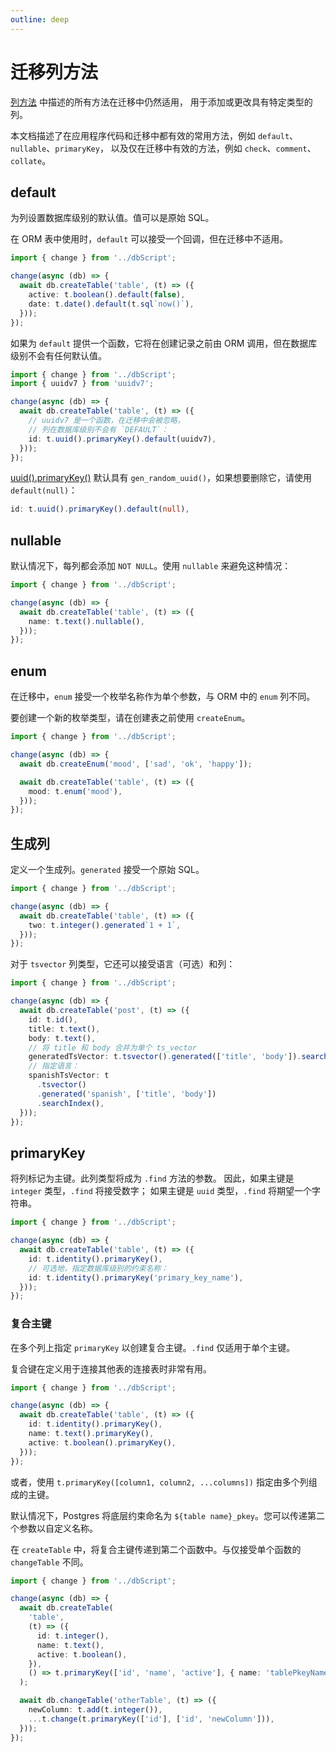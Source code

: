 ```yaml
---
outline: deep
---
```


# 迁移列方法

[列方法](/zh-CN/guide/common-column-methods) 中描述的所有方法在迁移中仍然适用，
用于添加或更改具有特定类型的列。

本文档描述了在应用程序代码和迁移中都有效的常用方法，例如 `default`、`nullable`、`primaryKey`，
以及仅在迁移中有效的方法，例如 `check`、`comment`、`collate`。

## default

为列设置数据库级别的默认值。值可以是原始 SQL。

在 ORM 表中使用时，`default` 可以接受一个回调，但在迁移中不适用。

```ts
import { change } from '../dbScript';

change(async (db) => {
  await db.createTable('table', (t) => ({
    active: t.boolean().default(false),
    date: t.date().default(t.sql`now()`),
  }));
});
```

如果为 `default` 提供一个函数，它将在创建记录之前由 ORM 调用，但在数据库级别不会有任何默认值。

```ts
import { change } from '../dbScript';
import { uuidv7 } from 'uuidv7';

change(async (db) => {
  await db.createTable('table', (t) => ({
    // uuidv7 是一个函数，在迁移中会被忽略，
    // 列在数据库级别不会有 `DEFAULT`：
    id: t.uuid().primaryKey().default(uuidv7),
  }));
});
```

[uuid().primaryKey()](/zh-CN/guide/columns-types#uuid) 默认具有 `gen_random_uuid()`，如果想要删除它，请使用 `default(null)`：

```ts
id: t.uuid().primaryKey().default(null),
```

## nullable

默认情况下，每列都会添加 `NOT NULL`。使用 `nullable` 来避免这种情况：

```ts
import { change } from '../dbScript';

change(async (db) => {
  await db.createTable('table', (t) => ({
    name: t.text().nullable(),
  }));
});
```

## enum

在迁移中，`enum` 接受一个枚举名称作为单个参数，与 ORM 中的 `enum` 列不同。

要创建一个新的枚举类型，请在创建表之前使用 `createEnum`。

```ts
import { change } from '../dbScript';

change(async (db) => {
  await db.createEnum('mood', ['sad', 'ok', 'happy']);

  await db.createTable('table', (t) => ({
    mood: t.enum('mood'),
  }));
});
```

## 生成列

[//]: # 'has JSDoc in columnType'

定义一个生成列。`generated` 接受一个原始 SQL。

```ts
import { change } from '../dbScript';

change(async (db) => {
  await db.createTable('table', (t) => ({
    two: t.integer().generated`1 + 1`,
  }));
});
```

[//]: # 'has JSDoc in columns/string'

对于 `tsvector` 列类型，它还可以接受语言（可选）和列：

```ts
import { change } from '../dbScript';

change(async (db) => {
  await db.createTable('post', (t) => ({
    id: t.id(),
    title: t.text(),
    body: t.text(),
    // 将 title 和 body 合并为单个 ts_vector
    generatedTsVector: t.tsvector().generated(['title', 'body']).searchIndex(),
    // 指定语言：
    spanishTsVector: t
      .tsvector()
      .generated('spanish', ['title', 'body'])
      .searchIndex(),
  }));
});
```

## primaryKey

将列标记为主键。此列类型将成为 `.find` 方法的参数。
因此，如果主键是 `integer` 类型，`.find` 将接受数字；
如果主键是 `uuid` 类型，`.find` 将期望一个字符串。

```ts
import { change } from '../dbScript';

change(async (db) => {
  await db.createTable('table', (t) => ({
    id: t.identity().primaryKey(),
    // 可选地，指定数据库级别的约束名称：
    id: t.identity().primaryKey('primary_key_name'),
  }));
});
```

### 复合主键

在多个列上指定 `primaryKey` 以创建复合主键。`.find` 仅适用于单个主键。

复合键在定义用于连接其他表的连接表时非常有用。

```ts
import { change } from '../dbScript';

change(async (db) => {
  await db.createTable('table', (t) => ({
    id: t.identity().primaryKey(),
    name: t.text().primaryKey(),
    active: t.boolean().primaryKey(),
  }));
});
```

或者，使用 `t.primaryKey([column1, column2, ...columns])` 指定由多个列组成的主键。

默认情况下，Postgres 将底层约束命名为 `${table name}_pkey`。您可以传递第二个参数以自定义名称。

在 `createTable` 中，将复合主键传递到第二个函数中。与仅接受单个函数的 `changeTable` 不同。

```ts
import { change } from '../dbScript';

change(async (db) => {
  await db.createTable(
    'table',
    (t) => ({
      id: t.integer(),
      name: t.text(),
      active: t.boolean(),
    }),
    () => t.primaryKey(['id', 'name', 'active'], { name: 'tablePkeyName' }),
  );

  await db.changeTable('otherTable', (t) => ({
    newColumn: t.add(t.integer()),
    ...t.change(t.primaryKey(['id'], ['id', 'newColumn'])),
  }));
});
```
